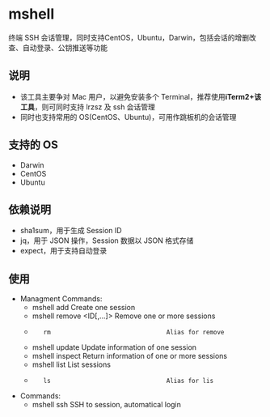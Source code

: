 # mshell
终端 SSH 会话管理，同时支持CentOS，Ubuntu，Darwin，包括会话的增删改查、自动登录、公钥推送等功能

## 说明
- 该工具主要争对 Mac 用户，以避免安装多个 Terminal，推荐使用**iTerm2+该工具**，则可同时支持 lrzsz 及 ssh 会话管理
- 同时也支持常用的 OS(CentOS、Ubuntu)，可用作跳板机的会话管理

## 支持的 OS
- Darwin
- CentOS
- Ubuntu

## 依赖说明
- sha1sum，用于生成 Session ID
- jq，用于 JSON 操作，Session 数据以 JSON 格式存储
- expect，用于支持自动登录

## 使用
- Managment Commands:
  - mshell add                               Create one session
  - mshell remove <ID[,...]>                 Remove one or more sessions
  -        rm                                Alias for remove
  - mshell update <ID>                       Update information of one session
  - mshell inspect <ID>                      Return information of one or more sessions
  - mshell list                              List sessions
  -        ls                                Alias for lis
- Commands:
  - mshell ssh <ID>                          SSH to session, automatical login
